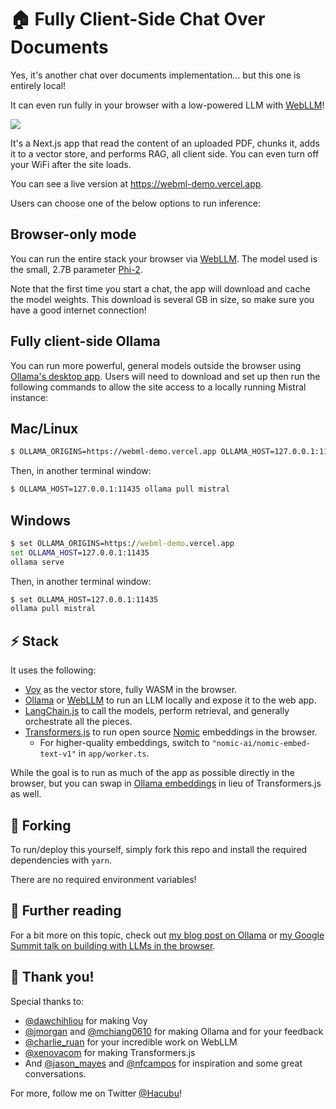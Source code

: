 # 🏠 Fully Client-Side Chat Over Documents

Yes, it's another chat over documents implementation... but this one is entirely local!

It can even run fully in your browser with a low-powered LLM with [WebLLM](https://webllm.mlc.ai/)!

![](/public/images/demo.gif)

It's a Next.js app that read the content of an uploaded PDF, chunks it, adds it to a vector store, and
performs RAG, all client side. You can even turn off your WiFi after the site loads.

You can see a live version at https://webml-demo.vercel.app.

Users can choose one of the below options to run inference:

## Browser-only mode

You can run the entire stack your browser via [WebLLM](https://webllm.mlc.ai/). The model used is the small, 2.7B parameter [Phi-2](https://huggingface.co/microsoft/phi-2).

Note that the first time you start a chat, the app will download and cache the model weights. This download is several GB in size, so make sure you have a good internet connection!

## Fully client-side Ollama

You can run more powerful, general models outside the browser using [Ollama's desktop app](https://ollama.ai). Users will need to download and set up then run the following commands to allow the site access to a locally running Mistral instance:

## Mac/Linux

```bash
$ OLLAMA_ORIGINS=https://webml-demo.vercel.app OLLAMA_HOST=127.0.0.1:11435 ollama serve
```
Then, in another terminal window:

```bash
$ OLLAMA_HOST=127.0.0.1:11435 ollama pull mistral
```

## Windows

```cmd
$ set OLLAMA_ORIGINS=https://webml-demo.vercel.app
set OLLAMA_HOST=127.0.0.1:11435
ollama serve
```
Then, in another terminal window:

```cmd
$ set OLLAMA_HOST=127.0.0.1:11435
ollama pull mistral
```

## ⚡ Stack

It uses the following:

- [Voy](https://github.com/tantaraio/voy) as the vector store, fully WASM in the browser.
- [Ollama](https://ollama.ai/) or [WebLLM](https://webllm.mlc.ai/) to run an LLM locally and expose it to the web app.
- [LangChain.js](https://js.langchain.com) to call the models, perform retrieval, and generally orchestrate all the pieces.
- [Transformers.js](https://huggingface.co/docs/transformers.js/index) to run open source [Nomic](https://www.nomic.ai/) embeddings in the browser.
  - For higher-quality embeddings, switch to `"nomic-ai/nomic-embed-text-v1"` in `app/worker.ts`.

While the goal is to run as much of the app as possible directly in the browser, but you can swap in [Ollama embeddings](https://js.langchain.com/docs/modules/data_connection/text_embedding/integrations/ollama) in lieu of Transformers.js as well.

## 🔱 Forking

To run/deploy this yourself, simply fork this repo and install the required dependencies with `yarn`.

There are no required environment variables!

## 📖 Further reading

For a bit more on this topic, check out [my blog post on Ollama](https://ollama.ai/blog/building-llm-powered-web-apps) or [my Google Summit talk on building with LLMs in the browser](https://www.youtube.com/watch?v=-1sdWLr3TbI).

## 🙏 Thank you!

Special thanks to:

- [@dawchihliou](https://twitter.com/dawchihliou) for making Voy
- [@jmorgan](https://twitter.com/jmorgan) and [@mchiang0610](https://twitter.com/mchiang0610) for making Ollama and for your feedback
- [@charlie_ruan](https://twitter.com/charlie_ruan) for your incredible work on WebLLM
- [@xenovacom](https://twitter.com/xenovacom) for making Transformers.js
- And [@jason_mayes](https://twitter.com/jason_mayes) and [@nfcampos](https://twitter.com/nfcampos) for inspiration and some great conversations.

For more, follow me on Twitter [@Hacubu](https://x.com/hacubu)!
